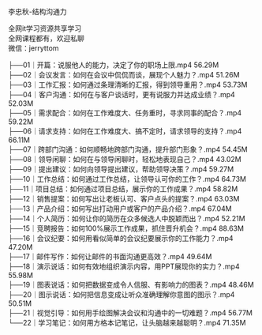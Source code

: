 李忠秋-结构沟通力

全网it学习资源共享学习<br>全网课程都有，欢迎私聊<br>微信：jerryttom<br>

├──01｜开篇：说服他人的能力，决定了你的职场上限.mp4 56.29M<br> ├──02｜会议发言：如何在会议中侃侃而谈，展现个人魅力？.mp4 51.26M<br> ├──03｜工作汇报：如何通过条理清晰的汇报，得到领导重用？.mp4 53.73M<br> ├──04｜客户沟通：如何在与客户谈话时，更有说服力并达成业绩？.mp4 52.03M<br> ├──05｜需求配合：如何在工作难度大、任务重时，寻求同事的配合？.mp4 59.22M<br> ├──06｜请求支持：如何在工作难度大、搞不定时，请求领导的支持？.mp4 66.11M<br> ├──07｜跨部门沟通：如何顺畅地跨部门沟通，提升部门形象？.mp4 54.45M<br> ├──08｜领导闲聊：如何在与领导闲聊时，轻松地表现自己？.mp4 43.02M<br> ├──09｜提出建议：如何向领导提出建议，帮助领导决策？.mp4 59.27M<br> ├──10｜工作总结：如何通过工作总结，让领导认可你的工作？.mp4 64.73M<br> ├──11｜项目总结：如何通过项目总结，展示你的工作成果？.mp4 58.82M<br> ├──12｜销售提案：如何写出让老板认可、客户点头的提案？.mp4 63.03M<br> ├──13｜产品介绍：如何写出打动用户或客户的产品介绍？.mp4 67.04M<br> ├──14｜个人简历：如何让你的简历在众多候选人中脱颖而出？.mp4 52.21M<br> ├──15｜竞聘报告：如何100%展示工作成果，抓住晋升机会？.mp4 88.63M<br> ├──16｜会议纪要：如何用看似简单的会议纪要展示你的工作能力？.mp4 47.20M<br> ├──17｜邮件写作：如何让邮件的书面沟通更高效？.mp4 49.64M<br> ├──18｜演示说话：如何有效地组织演示内容，用PPT展现你的实力？.mp4 55.98M<br> ├──19｜图表说话：如何把数据变成令人信服、有影响力的图表？.mp4 48.46M<br> ├──20｜图示说话：如何把信息变成让听众准确理解你意图的图示？.mp4 50.51M<br> ├──21｜视觉引导：如何用手绘图解决会议和沟通中的一切难题？.mp4 56.77M<br> └──22｜学习笔记：如何用方格本记笔记，让头脑越来越聪明？.mp4 71.35M